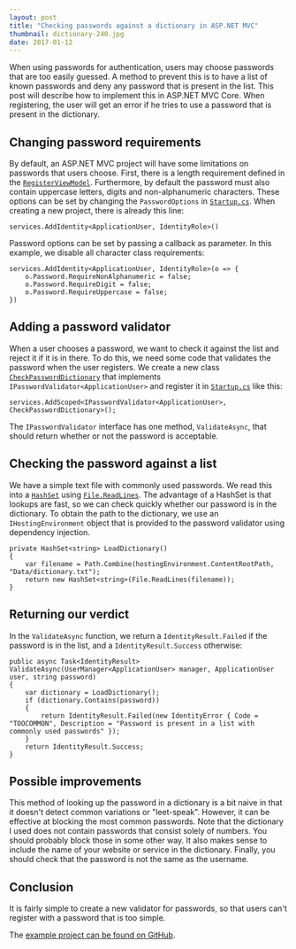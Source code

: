 ```yaml
---
layout: post
title: "Checking passwords against a dictionary in ASP.NET MVC"
thumbnail: dictionary-240.jpg
date: 2017-01-12
---
```


When using passwords for authentication, users may choose passwords that are too easily guessed. A method to prevent this is to have a list of known passwords and deny any password that is present in the list. This post will describe how to implement this in ASP.NET MVC Core. When registering, the user will get an error if he tries to use a password that is present in the dictionary.

## Changing password requirements

By default, an ASP.NET MVC project will have some limitations on passwords that users choose. First, there is a length requirement defined in the [`RegisterViewModel`](https://github.com/Sjord/CheckPasswordDictionary/blob/master/src/CheckPasswordDictionary/Models/AccountViewModels/RegisterViewModel.cs#L17). Furthermore, by default the password must also contain uppercase letters, digits and non-alphanumeric characters. These options can be set by changing the `PasswordOptions` in [`Startup.cs`](https://github.com/Sjord/CheckPasswordDictionary/blob/master/src/CheckPasswordDictionary/Startup.cs#L47). When creating a new project, there is already this line:

    services.AddIdentity<ApplicationUser, IdentityRole>()

Password options can be set by passing a callback as parameter. In this example, we disable all character class requirements:

    services.AddIdentity<ApplicationUser, IdentityRole>(o => {
        o.Password.RequireNonAlphanumeric = false;
        o.Password.RequireDigit = false;
        o.Password.RequireUppercase = false;
    })

## Adding a password validator

When a user chooses a password, we want to check it against the list and reject it if it is in there. To do this, we need some code that validates the password when the user registers.
We create a new class [`CheckPasswordDictionary`](https://github.com/Sjord/CheckPasswordDictionary/blob/master/src/CheckPasswordDictionary/CheckPasswordDictionary.cs) that implements `IPasswordValidator<ApplicationUser>` and register it in [`Startup.cs`](https://github.com/Sjord/CheckPasswordDictionary/blob/master/src/CheckPasswordDictionary/Startup.cs#L55) like this:

    services.AddScoped<IPasswordValidator<ApplicationUser>, CheckPasswordDictionary>();

The `IPasswordValidator` interface has one method, `ValidateAsync`, that should return whether or not the password is acceptable.

## Checking the password against a list

We have a simple text file with commonly used passwords. We read this into a [`HashSet`](https://msdn.microsoft.com/en-us/library/bb359438.aspx) using [`File.ReadLines`](https://msdn.microsoft.com/en-us/library/dd383503.aspx). The advantage of a HashSet is that lookups are fast, so we can check quickly whether our password is in the dictionary. To obtain the path to the dictionary, we use an `IHostingEnvironment` object that is provided to the password validator using dependency injection.

    private HashSet<string> LoadDictionary()
    {
        var filename = Path.Combine(hostingEnvironment.ContentRootPath, "Data/dictionary.txt");
        return new HashSet<string>(File.ReadLines(filename));
    }

## Returning our verdict

In the `ValidateAsync` function, we return a `IdentityResult.Failed` if the password is in the list, and a `IdentityResult.Success` otherwise:

    public async Task<IdentityResult> ValidateAsync(UserManager<ApplicationUser> manager, ApplicationUser user, string password)
    {
        var dictionary = LoadDictionary();
        if (dictionary.Contains(password))
        {
            return IdentityResult.Failed(new IdentityError { Code = "TOOCOMMON", Description = "Password is present in a list with commonly used passwords" });
        }
        return IdentityResult.Success;
    }

## Possible improvements

This method of looking up the password in a dictionary is a bit naive in that it doesn't detect common variations or "leet-speak". However, it can be effective at blocking the most common passwords. Note that the dictionary I used does not contain passwords that consist solely of numbers. You should probably block those in some other way. It also makes sense to include the name of your website or service in the dictionary. Finally, you should check that the password is not the same as the username.

## Conclusion

It is fairly simple to create a new validator for passwords, so that users can't register with a password that is too simple.

The [example project can be found on GitHub](https://github.com/Sjord/CheckPasswordDictionary).
